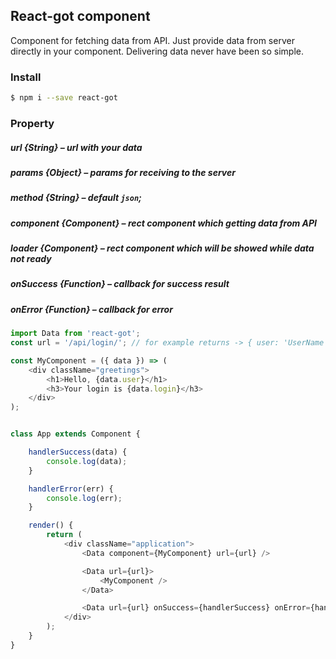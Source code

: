 ## React-got component

Component for fetching data from API. Just provide data from server directly in your component. Delivering data never have been so simple.

### Install
```bash
$ npm i --save react-got
```

### Property
##### url {String} – url with your data
##### params {Object} – params for receiving to the server
##### method {String} – default `json`;
##### component {Component} – rect component which getting data from API
##### loader {Component} – rect component which will be showed while data not ready
##### onSuccess {Function} – callback for success result
##### onError {Function} – callback for error

```js
import Data from 'react-got';
const url = '/api/login/'; // for example returns -> { user: 'UserName', login: 'UserLogin' }

const MyComponent = ({ data }) => (
    <div className="greetings">
        <h1>Hello, {data.user}</h1>
        <h3>Your login is {data.login}</h3>
    </div>
);


class App extends Component {

    handlerSuccess(data) {
        console.log(data);
    }

    handlerError(err) {
        console.log(err);
    }

    render() {
        return (
            <div className="application">
                <Data component={MyComponent} url={url} />

                <Data url={url}>
                    <MyComponent />
                </Data>

                <Data url={url} onSuccess={handlerSuccess} onError={handlerError}/>
            </div>
        );
    }
}

```
